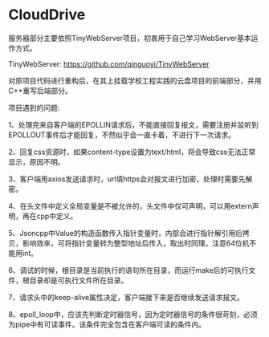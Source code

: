 # CloudDrive

服务器部分主要依照TinyWebServer项目，初衷用于自己学习WebServer基本运作方式。

TinyWebServer: https://github.com/qinguoyi/TinyWebServer

对原项目代码进行重构后，在其上挂载学校工程实践的云盘项目的前端部分，并用C++重写后端部分。

项目遇到的问题:

1、处理完来自客户端的EPOLLIN请求后，不能直接回复报文，需要注册并监听到EPOLLOUT事件后才能回复，不然似乎会一直卡着，不进行下一次请求。

2、回复css资源时，如果content-type设置为text/html，将会导致css无法正常显示，原因不明。

3、客户端用axios发送请求时，url填https会对报文进行加密，处理时需要先解密。

4、在头文件中定义全局变量是不被允许的，头文件中仅可声明，可以用extern声明，再在cpp中定义。

5、Jsoncpp中Value的构造函数传入指针变量时，内部会进行指针解引用后拷贝，影响效率，可将指针变量转为整型地址后传入，取出时同理。注意64位机不能用int。

6、调试的时候，根目录是当前执行的语句所在目录，而运行make后的可执行文件，根目录却是可执行文件所在目录。

7、请求头中的keep-alive属性决定，客户端接下来是否继续发送请求报文。

8、epoll_loop中，应该先判断定时器信号，因为定时器信号的条件很苛刻，必须为pipe中有可读事件。该条件完全包含在客户端可读的条件内。